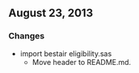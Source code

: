 ## August 23, 2013

### Changes

  - import bestair eligibility.sas
    - Move header to README.md.
